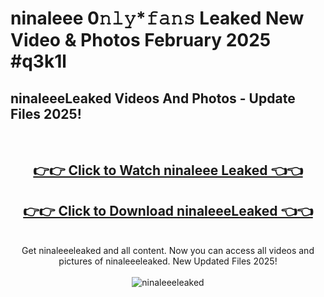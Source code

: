 # ninaleee 0𝚗𝚕𝚢*𝚏𝚊𝚗𝚜 Leaked New Video & Photos February 2025 #q3k1l

<h2>ninaleeeLeaked Videos And Photos - Update Files 2025!</h2>
<br>
<div align="center">
<h2><a href="https://mediaupload.pro?title=ninaleee&ref=11F" rel="nofollow">👉👉 Click to Watch ninaleee Leaked 👈👈</a></h2>
<h2><a href="https://mediaupload.pro?title=ninaleee&ref=11F" rel="nofollow">👉👉 Click to Download ninaleeeLeaked 👈👈</a></h2>
<br>
Get ninaleeeleaked and all content. Now you can access all videos and pictures of ninaleeeleaked. New Updated Files 2025!
<br>
<br>
<a href="https://mediaupload.pro?title=ninaleee&ref=11F" rel="nofollow" data-target="animated-image.originalLink"><img src="https://i.ibb.co/Gkj2r4b/banner.png" alt="ninaleeeleaked" style="max-width: 100%; display: inline-block;" data-target="animated-image.originalImage"></a>
</div>
<br>


